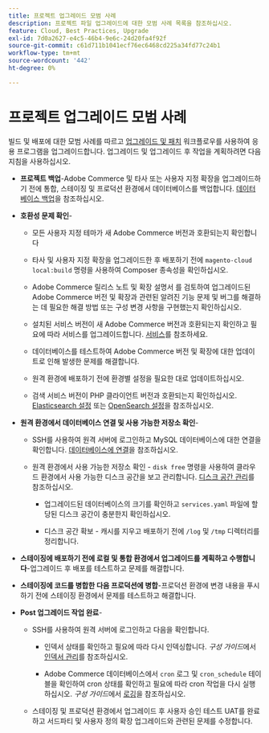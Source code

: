 ```yaml
---
title: 프로젝트 업그레이드 모범 사례
description: 프로젝트 파일 업그레이드에 대한 모범 사례 목록을 참조하십시오.
feature: Cloud, Best Practices, Upgrade
exl-id: 7d0a2627-e4c5-46b4-9e6c-24d20fa4f92f
source-git-commit: c61d711b1041ecf76ec6468cd225a34fd77c24b1
workflow-type: tm+mt
source-wordcount: '442'
ht-degree: 0%

---
```


# 프로젝트 업그레이드 모범 사례

빌드 및 배포에 대한 모범 사례를 따르고 [업그레이드 및 패치](../development/commerce-version.md) 워크플로우를 사용하여 응용 프로그램을 업그레이드합니다. 업그레이드 및 업그레이드 후 작업을 계획하려면 다음 지침을 사용하십시오.

- **프로젝트 백업**-Adobe Commerce 및 타사 또는 사용자 지정 확장을 업그레이드하기 전에 통합, 스테이징 및 프로덕션 환경에서 데이터베이스를 백업합니다. [데이터베이스 백업](../development/commerce-version.md#project-backup)을 참조하십시오.

- **호환성 문제 확인**-

   - 모든 사용자 지정 테마가 새 Adobe Commerce 버전과 호환되는지 확인합니다

   - 타사 및 사용자 지정 확장을 업그레이드한 후 배포하기 전에 `magento-cloud local:build` 명령을 사용하여 Composer 종속성을 확인하십시오.

   - Adobe Commerce 릴리스 노트 및 확장 설명서 를 검토하여 업그레이드된 Adobe Commerce 버전 및 확장과 관련된 알려진 기능 문제 및 버그를 해결하는 데 필요한 해결 방법 또는 구성 변경 사항을 구현했는지 확인하십시오.

   - 설치된 서비스 버전이 새 Adobe Commerce 버전과 호환되는지 확인하고 필요에 따라 서비스를 업그레이드합니다. [서비스](../services/services-yaml.md)를 참조하세요.

   - 데이터베이스를 테스트하여 Adobe Commerce 버전 및 확장에 대한 업데이트로 인해 발생한 문제를 해결합니다.

   - 원격 환경에 배포하기 전에 환경별 설정을 필요한 대로 업데이트하십시오.

   - 검색 서비스 버전이 PHP 클라이언트 버전과 호환되는지 확인하십시오. [Elasticsearch 설정](../services/elasticsearch.md) 또는 [OpenSearch 설정](../services/opensearch.md)을 참조하십시오.

- **원격 환경에서 데이터베이스 연결 및 사용 가능한 저장소 확인**-

   - SSH를 사용하여 원격 서버에 로그인하고 MySQL 데이터베이스에 대한 연결을 확인합니다. [데이터베이스에 연결](../services/mysql.md#connect-to-the-database)을 참조하십시오.

   - 원격 환경에서 사용 가능한 저장소 확인 - `disk free` 명령을 사용하여 클라우드 환경에서 사용 가능한 디스크 공간을 보고 관리합니다. [디스크 공간 관리](../storage/manage-disk-space.md)를 참조하십시오.

      - 업그레이드된 데이터베이스의 크기를 확인하고 `services.yaml` 파일에 할당된 디스크 공간이 충분한지 확인하십시오.

      - 디스크 공간 확보 - 캐시를 지우고 배포하기 전에 `/log` 및 `/tmp` 디렉터리를 정리합니다.

- **스테이징에 배포하기 전에 로컬 및 통합 환경에서 업그레이드를 계획하고 수행합니다**-업그레이드 후 배포를 테스트하고 문제를 해결합니다.

- **스테이징에 코드를 병합한 다음 프로덕션에 병합**-프로덕션 환경에 변경 내용을 푸시하기 전에 스테이징 환경에서 문제를 테스트하고 해결합니다.

- **Post 업그레이드 작업 완료**-

   - SSH를 사용하여 원격 서버에 로그인하고 다음을 확인합니다.

      - 인덱서 상태를 확인하고 필요에 따라 다시 인덱싱합니다. _구성 가이드_&#x200B;에서 [인덱서 관리](https://experienceleague.adobe.com/docs/commerce-operations/configuration-guide/cli/manage-indexers.html)를 참조하십시오.

      - Adobe Commerce 데이터베이스에서 `cron` 로그 및 `cron_schedule` 테이블을 확인하여 cron 상태를 확인하고 필요에 따라 cron 작업을 다시 실행하십시오.
_구성 가이드_&#x200B;에서 [로깅](https://experienceleague.adobe.com/docs/commerce-operations/configuration-guide/cli/configure-cron-jobs.html#logging)을 참조하십시오.

   - 스테이징 및 프로덕션 환경에서 업그레이드 후 사용자 승인 테스트 UAT를 완료하고 서드파티 및 사용자 정의 확장 업그레이드와 관련된 문제를 수정합니다.
